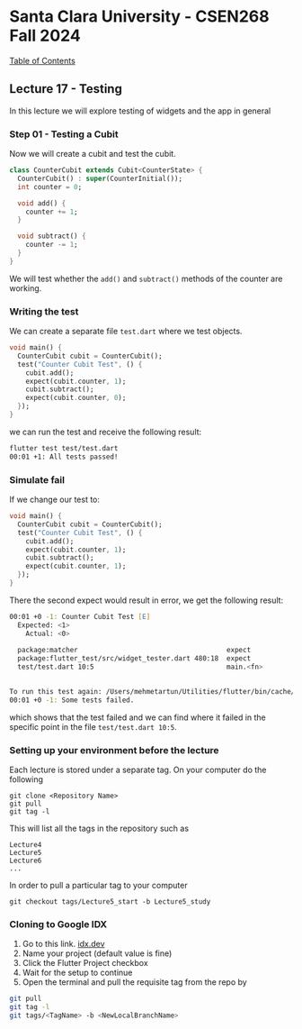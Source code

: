 # Santa Clara University - CSEN268 Fall 2024

[Table of Contents](/toc.md)


## Lecture 17 - Testing
In this lecture we will explore testing of widgets and the app in general

### Step 01 - Testing a Cubit
Now we will create a cubit and test the cubit.
```dart
class CounterCubit extends Cubit<CounterState> {
  CounterCubit() : super(CounterInitial());
  int counter = 0;

  void add() {
    counter += 1;
  }

  void subtract() {
    counter -= 1;
  }
}
```
We will test whether the `add()` and `subtract()` methods of the counter are working.

### Writing the test
We can create a separate file `test.dart` where we test objects.
```dart
void main() {
  CounterCubit cubit = CounterCubit();
  test("Counter Cubit Test", () {
    cubit.add();
    expect(cubit.counter, 1);
    cubit.subtract();
    expect(cubit.counter, 0);
  });
}
```
we can run the test and receive the following result:
```zsh
flutter test test/test.dart
00:01 +1: All tests passed!     
```

### Simulate fail
If we change our test to:
```dart
void main() {
  CounterCubit cubit = CounterCubit();
  test("Counter Cubit Test", () {
    cubit.add();
    expect(cubit.counter, 1);
    cubit.subtract();
    expect(cubit.counter, 1);
  });
}
```
There the second expect would result in error, we get the following result:
```zsh
00:01 +0 -1: Counter Cubit Test [E]                                                                                               
  Expected: <1>
    Actual: <0>
  
  package:matcher                                     expect
  package:flutter_test/src/widget_tester.dart 480:18  expect
  test/test.dart 10:5                                 main.<fn>
  

To run this test again: /Users/mehmetartun/Utilities/flutter/bin/cache/dart-sdk/bin/dart test /Users/mehmetartun/Development/csen268/CSEN268-F24/test/test.dart -p vm --plain-name 'Counter Cubit Test'
00:01 +0 -1: Some tests failed. 
```
which shows that the test failed and we can find where it failed in the specific point in the file `test/test.dart 10:5`.


### Setting up your environment before the lecture

Each lecture is stored under a separate tag. On your computer do the following

    git clone <Repository Name>
    git pull
    git tag -l

This will list all the tags in the repository such as

    Lecture4
    Lecture5
    Lecture6
    ...

In order to pull a particular tag to your computer

    git checkout tags/Lecture5_start -b Lecture5_study

### Cloning to Google IDX

1. Go to this link. [idx.dev](https://idx.google.com/import?url=https://github.com/mehmetartun/CSEN268-F24)
2. Name your project (default value is fine)
3. Click the Flutter Project checkbox
4. Wait for the setup to continue
5. Open the terminal and pull the requisite tag from the repo by
```zsh
git pull
git tag -l
git tags/<TagName> -b <NewLocalBranchName>
```




